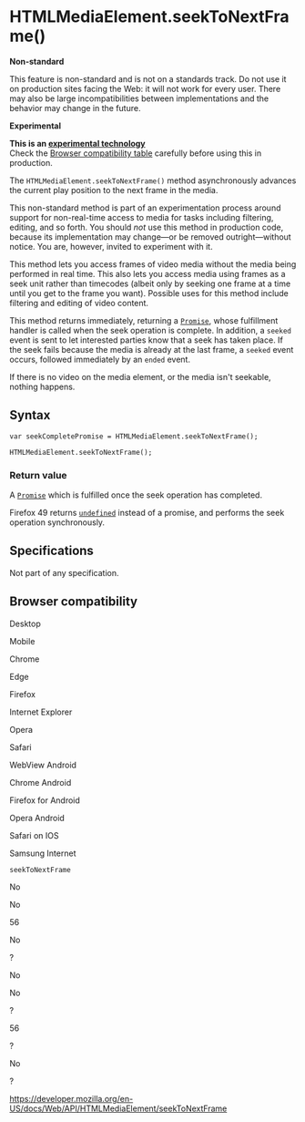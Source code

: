 # HTMLMediaElement.seekToNextFrame()

**Non-standard**

This feature is non-standard and is not on a standards track. Do not use it on production sites facing the Web: it will not work for every user. There may also be large incompatibilities between implementations and the behavior may change in the future.

**Experimental**

**This is an [experimental technology](https://developer.mozilla.org/en-US/docs/MDN/Guidelines/Conventions_definitions#experimental)**  
Check the [Browser compatibility table](#browser_compatibility) carefully before using this in production.

The `HTMLMediaElement.seekToNextFrame()` method asynchronously advances the current play position to the next frame in the media.

This non-standard method is part of an experimentation process around support for non-real-time access to media for tasks including filtering, editing, and so forth. You should _not_ use this method in production code, because its implementation may change—or be removed outright—without notice. You are, however, invited to experiment with it.

This method lets you access frames of video media without the media being performed in real time. This also lets you access media using frames as a seek unit rather than timecodes (albeit only by seeking one frame at a time until you get to the frame you want). Possible uses for this method include filtering and editing of video content.

This method returns immediately, returning a [`Promise`](https://developer.mozilla.org/en-US/docs/Web/JavaScript/Reference/Global_Objects/Promise), whose fulfillment handler is called when the seek operation is complete. In addition, a `seeked` event is sent to let interested parties know that a seek has taken place. If the seek fails because the media is already at the last frame, a `seeked` event occurs, followed immediately by an `ended` event.

If there is no video on the media element, or the media isn't seekable, nothing happens.

## Syntax

    var seekCompletePromise = HTMLMediaElement.seekToNextFrame();

    HTMLMediaElement.seekToNextFrame();

### Return value

A [`Promise`](https://developer.mozilla.org/en-US/docs/Web/JavaScript/Reference/Global_Objects/Promise) which is fulfilled once the seek operation has completed.

Firefox 49 returns [`undefined`](https://developer.mozilla.org/en-US/docs/Web/JavaScript/Reference/Global_Objects/undefined) instead of a promise, and performs the seek operation synchronously.

## Specifications

Not part of any specification.

## Browser compatibility

Desktop

Mobile

Chrome

Edge

Firefox

Internet Explorer

Opera

Safari

WebView Android

Chrome Android

Firefox for Android

Opera Android

Safari on IOS

Samsung Internet

`seekToNextFrame`

No

No

56

No

?

No

No

?

56

?

No

?

<a href="https://developer.mozilla.org/en-US/docs/Web/API/HTMLMediaElement/seekToNextFrame" class="_attribution-link">https://developer.mozilla.org/en-US/docs/Web/API/HTMLMediaElement/seekToNextFrame</a>
